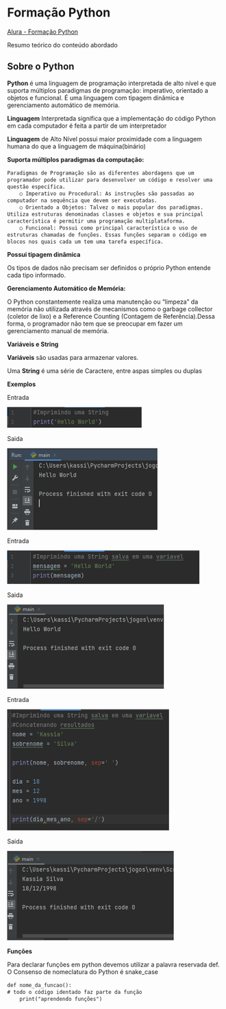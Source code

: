 # Formação Python

<p> <a href="https://cursos.alura.com.br/formacao-Python-linguagem">Alura - Formação Python</a></p>

<p>Resumo teórico do conteúdo abordado</p>

<h2>Sobre o Python</h2></p>
<p>	<b>Python</b> é uma linguagem de programação interpretada de alto nível e que suporta múltiplos paradigmas de programação: imperativo, orientado a objetos e funcional. É uma linguagem com tipagem dinâmica e gerenciamento automático de memória.
<p> <b>Linguagem</b> Interpretada significa que a implementação do código Python em cada computador é feita a partir de um interpretador
<p> <b>Linguagem</b> de Alto Nível possui maior proximidade com a linguagem humana do que a linguagem de máquina(binário)
<p>	<b>Suporta múltiplos paradigmas da computação:</b>
	
	Paradigmas de Programação são as diferentes abordagens que um programador pode utilizar para desenvolver um código e resolver uma questão específica.
		○ Imperativo ou Procedural: As instruções são passadas ao computador na sequência que devem ser executadas.
		○ Orientado a Objetos: Talvez o mais popular dos paradigmas. Utiliza estruturas denominadas classes e objetos e sua principal característica é permitir uma programação multiplataforma.
		○ Funcional: Possui como principal característica o uso de estruturas chamadas de funções. Essas funções separam o código em blocos nos quais cada um tem uma tarefa específica.

<p> <b>Possui tipagem dinâmica </b>
<p>  Os tipos de dados não precisam ser definidos o próprio Python entende cada tipo informado.

<p> <b>Gerenciamento Automático de Memória:</b>
<p> O Python constantemente realiza uma manutenção ou “limpeza” da memória não utilizada através de mecanismos como o garbage collector (coletor de lixo) e a Reference Counting (Contagem de Referência).Dessa forma, o programador não tem que se preocupar em fazer um gerenciamento manual de memória.

<p> <b> Variáveis e String </b>
<p> <b>Variáveis</b> são usadas para armazenar valores. 
<p> Uma <b>String</b> é uma série de Caractere, entre aspas simples ou duplas

<p><b>Exemplos </b> </p>
<p> Entrada </p>

![img_1.png](img/img_1.png)

<p> Saida </p>

![img_2.png](img/img_2.png)

<p> Entrada </p>

![img_3.png](img/img_3.png)

<p> Saida </p>

![img_4.png](img/img_4.png)

<p> Entrada </p>

![img_5.png](img/img_5.png)

<p> Saida </p>

![img_6.png](img/img_6.png)

<p> <b> Funções </b> <p> </p>

Para declarar funções em python devemos utilizar a palavra reservada def.
        O Consenso de nomeclatura do Python é snake_case
	
    def nome_da_funcao():
    # todo o código identado faz parte da função
        print("aprendendo funções")

